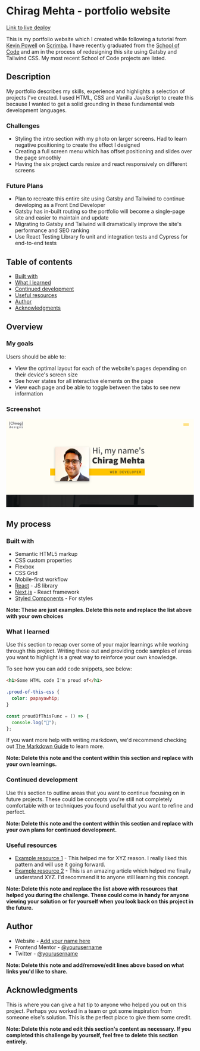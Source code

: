 # Chirag Mehta - portfolio website

[Link to live deploy](https://chirag-designs-f2wb3.ondigitalocean.app/)

This is my portfolio website which I created while following a tutorial from [Kevin Powell](https://www.kevinpowell.co/) on [Scrimba](https://scrimba.com/). I have recently graduated from the [School of Code](https://www.schoolofcode.co.uk/) and am in the process of redesigning this site using Gatsby and Tailwind CSS. My most recent School of Code projects are listed.

## Description

My portfolio describes my skills, experience and highlights a selection of projects I've created. I used HTML, CSS and Vanilla JavaScript to create this because I wanted to get a solid grounding in these fundamental web development languages.

### Challenges

- Styling the intro section with my photo on larger screens. Had to learn negative positioning to create the effect I designed
- Creating a full screen menu which has offset positioning and slides over the page smoothly
- Having the six project cards resize and react responsively on different screens

### Future Plans

- Plan to recreate this entire site using Gatsby and Tailwind to continue developing as a Front End Developer
- Gatsby has in-built routing so the portfolio will become a single-page site and easier to maintain and update
- Migrating to Gatsby and Tailwind will dramatically improve the site's performance and SEO ranking 
- Use React Testing Library fo unit and integration tests and Cypress for end-to-end tests

## Table of contents

- [Built with](#built-with)
- [What I learned](#what-i-learned)
- [Continued development](#continued-development)
- [Useful resources](#useful-resources)
- [Author](#author)
- [Acknowledgments](#acknowledgments)

## Overview

### My goals

Users should be able to:

- View the optimal layout for each of the website's pages depending on their device's screen size
- See hover states for all interactive elements on the page
- View each page and be able to toggle between the tabs to see new information

### Screenshot

![Screenshot of portfolio site](img/portfolio_screenshot.png)

## My process

### Built with

- Semantic HTML5 markup
- CSS custom properties
- Flexbox
- CSS Grid
- Mobile-first workflow
- [React](https://reactjs.org/) - JS library
- [Next.js](https://nextjs.org/) - React framework
- [Styled Components](https://styled-components.com/) - For styles

**Note: These are just examples. Delete this note and replace the list above with your own choices**

### What I learned

Use this section to recap over some of your major learnings while working through this project. Writing these out and providing code samples of areas you want to highlight is a great way to reinforce your own knowledge.

To see how you can add code snippets, see below:

```html
<h1>Some HTML code I'm proud of</h1>
```

```css
.proud-of-this-css {
  color: papayawhip;
}
```

```js
const proudOfThisFunc = () => {
  console.log("🎉");
};
```

If you want more help with writing markdown, we'd recommend checking out [The Markdown Guide](https://www.markdownguide.org/) to learn more.

**Note: Delete this note and the content within this section and replace with your own learnings.**

### Continued development

Use this section to outline areas that you want to continue focusing on in future projects. These could be concepts you're still not completely comfortable with or techniques you found useful that you want to refine and perfect.

**Note: Delete this note and the content within this section and replace with your own plans for continued development.**

### Useful resources

- [Example resource 1](https://www.example.com) - This helped me for XYZ reason. I really liked this pattern and will use it going forward.
- [Example resource 2](https://www.example.com) - This is an amazing article which helped me finally understand XYZ. I'd recommend it to anyone still learning this concept.

**Note: Delete this note and replace the list above with resources that helped you during the challenge. These could come in handy for anyone viewing your solution or for yourself when you look back on this project in the future.**

## Author

- Website - [Add your name here](https://www.your-site.com)
- Frontend Mentor - [@yourusername](https://www.frontendmentor.io/profile/yourusername)
- Twitter - [@yourusername](https://www.twitter.com/yourusername)

**Note: Delete this note and add/remove/edit lines above based on what links you'd like to share.**

## Acknowledgments

This is where you can give a hat tip to anyone who helped you out on this project. Perhaps you worked in a team or got some inspiration from someone else's solution. This is the perfect place to give them some credit.

**Note: Delete this note and edit this section's content as necessary. If you completed this challenge by yourself, feel free to delete this section entirely.**
